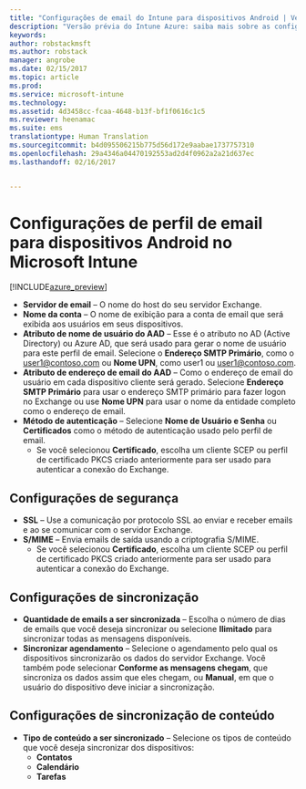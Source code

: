 ```yaml
---
title: "Configurações de email do Intune para dispositivos Android | Versão prévia do Intune Azure | Microsoft Docs"
description: "Versão prévia do Intune Azure: saiba mais sobre as configurações do Intune que você pode usar para configurar conexões de email em dispositivos Android."
keywords: 
author: robstackmsft
ms.author: robstack
manager: angrobe
ms.date: 02/15/2017
ms.topic: article
ms.prod: 
ms.service: microsoft-intune
ms.technology: 
ms.assetid: 4d3458cc-fcaa-4648-b13f-bf1f0616c1c5
ms.reviewer: heenamac
ms.suite: ems
translationtype: Human Translation
ms.sourcegitcommit: b4d095506215b775d56d172e9aabae1737757310
ms.openlocfilehash: 29a4346a04470192553ad2d4f0962a2a21d637ec
ms.lasthandoff: 02/16/2017


---
```


# <a name="email-profile-settings-for-android-devices-in-microsoft-intune"></a>Configurações de perfil de email para dispositivos Android no Microsoft Intune

[!INCLUDE[azure_preview](../includes/azure_preview.md)]



- **Servidor de email** – O nome do host do seu servidor Exchange.
- **Nome da conta** – O nome de exibição para a conta de email que será exibida aos usuários em seus dispositivos.
- **Atributo de nome de usuário do AAD** – Esse é o atributo no AD (Active Directory) ou Azure AD, que será usado para gerar o nome de usuário para este perfil de email. Selecione o **Endereço SMTP Primário**, como o user1@contoso.com ou **Nome UPN**, como user1 ou user1@contoso.com.
- **Atributo de endereço de email do AAD** – Como o endereço de email do usuário em cada dispositivo cliente será gerado. Selecione **Endereço SMTP Primário** para usar o endereço SMTP primário para fazer logon no Exchange ou use **Nome UPN** para usar o nome da entidade completo como o endereço de email.
- **Método de autenticação** – Selecione **Nome de Usuário e Senha** ou **Certificados** como o método de autenticação usado pelo perfil de email.
    - Se você selecionou **Certificado**, escolha um cliente SCEP ou perfil de certificado PKCS criado anteriormente para ser usado para autenticar a conexão do Exchange.

## <a name="security-settings"></a>Configurações de segurança

- **SSL** – Use a comunicação por protocolo SSL ao enviar e receber emails e ao se comunicar com o servidor Exchange.
- **S/MIME** – Envia emails de saída usando a criptografia S/MIME.
    - Se você selecionou **Certificado**, escolha um cliente SCEP ou perfil de certificado PKCS criado anteriormente para ser usado para autenticar a conexão do Exchange.

## <a name="synchronization-settings"></a>Configurações de sincronização

- **Quantidade de emails a ser sincronizada** – Escolha o número de dias de emails que você deseja sincronizar ou selecione **Ilimitado** para sincronizar todas as mensagens disponíveis.
- **Sincronizar agendamento** – Selecione o agendamento pelo qual os dispositivos sincronizarão os dados do servidor Exchange. Você também pode selecionar **Conforme as mensagens chegam**, que sincroniza os dados assim que eles chegam, ou **Manual**, em que o usuário do dispositivo deve iniciar a sincronização.

## <a name="content-sync-settings"></a>Configurações de sincronização de conteúdo

- **Tipo de conteúdo a ser sincronizado** – Selecione os tipos de conteúdo que você deseja sincronizar dos dispositivos:
    - **Contatos**
    - **Calendário**
    - **Tarefas**

